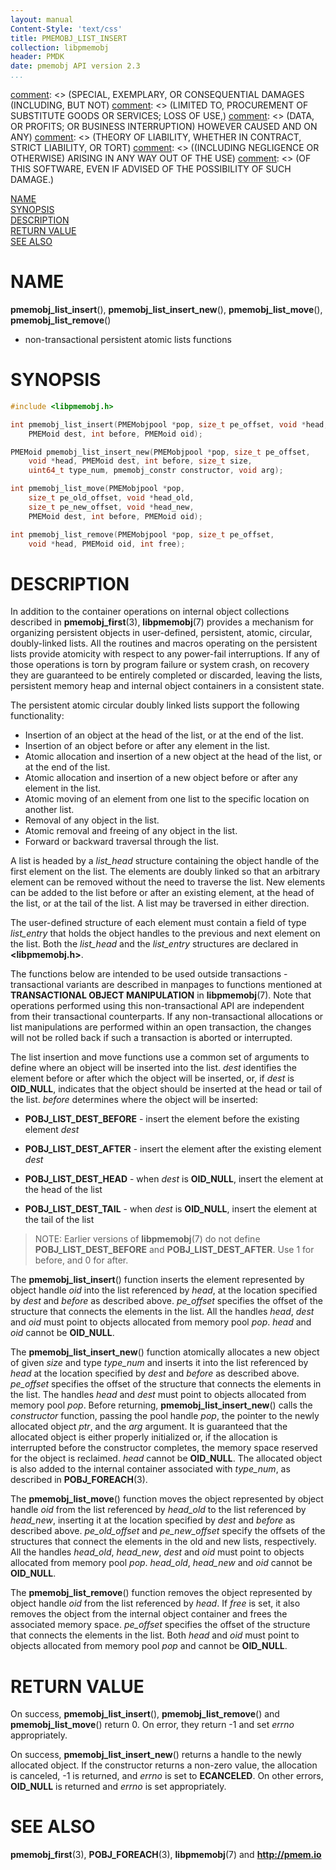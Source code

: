 ```yaml
---
layout: manual
Content-Style: 'text/css'
title: PMEMOBJ_LIST_INSERT
collection: libpmemobj
header: PMDK
date: pmemobj API version 2.3
...
```


[comment]: <> (Copyright 2017, Intel Corporation)

[comment]: <> (Redistribution and use in source and binary forms, with or without)
[comment]: <> (modification, are permitted provided that the following conditions)
[comment]: <> (are met:)
[comment]: <> (    * Redistributions of source code must retain the above copyright)
[comment]: <> (      notice, this list of conditions and the following disclaimer.)
[comment]: <> (    * Redistributions in binary form must reproduce the above copyright)
[comment]: <> (      notice, this list of conditions and the following disclaimer in)
[comment]: <> (      the documentation and/or other materials provided with the)
[comment]: <> (      distribution.)
[comment]: <> (    * Neither the name of the copyright holder nor the names of its)
[comment]: <> (      contributors may be used to endorse or promote products derived)
[comment]: <> (      from this software without specific prior written permission.)

[comment]: <> (THIS SOFTWARE IS PROVIDED BY THE COPYRIGHT HOLDERS AND CONTRIBUTORS)
[comment]: <> ("AS IS" AND ANY EXPRESS OR IMPLIED WARRANTIES, INCLUDING, BUT NOT)
[comment]: <> (LIMITED TO, THE IMPLIED WARRANTIES OF MERCHANTABILITY AND FITNESS FOR)
[comment]: <> (A PARTICULAR PURPOSE ARE DISCLAIMED. IN NO EVENT SHALL THE COPYRIGHT)
[comment]: <> (OWNER OR CONTRIBUTORS BE LIABLE FOR ANY DIRECT, INDIRECT, INCIDENTAL,)
[comment]: <> (SPECIAL, EXEMPLARY, OR CONSEQUENTIAL DAMAGES (INCLUDING, BUT NOT)
[comment]: <> (LIMITED TO, PROCUREMENT OF SUBSTITUTE GOODS OR SERVICES; LOSS OF USE,)
[comment]: <> (DATA, OR PROFITS; OR BUSINESS INTERRUPTION) HOWEVER CAUSED AND ON ANY)
[comment]: <> (THEORY OF LIABILITY, WHETHER IN CONTRACT, STRICT LIABILITY, OR TORT)
[comment]: <> ((INCLUDING NEGLIGENCE OR OTHERWISE) ARISING IN ANY WAY OUT OF THE USE)
[comment]: <> (OF THIS SOFTWARE, EVEN IF ADVISED OF THE POSSIBILITY OF SUCH DAMAGE.)

[comment]: <> (pmemobj_list_insert.3 -- man page for non-transactional persistent atomic lists)

[NAME](#name)<br />
[SYNOPSIS](#synopsis)<br />
[DESCRIPTION](#description)<br />
[RETURN VALUE](#return-value)<br />
[SEE ALSO](#see-also)<br />


# NAME #

**pmemobj_list_insert**(), **pmemobj_list_insert_new**(),
**pmemobj_list_move**(), **pmemobj_list_remove**()
- non-transactional persistent atomic lists functions


# SYNOPSIS #

```c
#include <libpmemobj.h>

int pmemobj_list_insert(PMEMobjpool *pop, size_t pe_offset, void *head,
	PMEMoid dest, int before, PMEMoid oid);

PMEMoid pmemobj_list_insert_new(PMEMobjpool *pop, size_t pe_offset,
	void *head, PMEMoid dest, int before, size_t size,
	uint64_t type_num, pmemobj_constr constructor, void arg);

int pmemobj_list_move(PMEMobjpool *pop,
	size_t pe_old_offset, void *head_old,
	size_t pe_new_offset, void *head_new,
	PMEMoid dest, int before, PMEMoid oid);

int pmemobj_list_remove(PMEMobjpool *pop, size_t pe_offset,
	void *head, PMEMoid oid, int free);
```


# DESCRIPTION #

In addition to the container operations on internal object collections
described in **pmemobj_first**(3), **libpmemobj**(7) provides
a mechanism for organizing persistent objects in user-defined, persistent,
atomic, circular, doubly-linked lists. All the routines and macros operating
on the persistent lists provide atomicity with respect to any power-fail
interruptions. If any of those operations is torn by program failure or system
crash, on recovery they are guaranteed to be entirely completed or discarded,
leaving the lists, persistent memory heap and internal object containers in a
consistent state.

The persistent atomic circular doubly linked lists support the following functionality:

+ Insertion of an object at the head of the list, or at the end of the list.
+ Insertion of an object before or after any element in the list.
+ Atomic allocation and insertion of a new object at the head of the list, or at the end of the list.
+ Atomic allocation and insertion of a new object before or after any element in the list.
+ Atomic moving of an element from one list to the specific location on another list.
+ Removal of any object in the list.
+ Atomic removal and freeing of any object in the list.
+ Forward or backward traversal through the list.

A list is headed by a *list_head* structure containing the object handle of the
first element on the list. The elements are doubly linked so that an arbitrary
element can be removed without the need to traverse the list. New elements can
be added to the list before or after an existing element, at the head of the
list, or at the tail of the list. A list may be traversed in either direction.

The user-defined structure of each element must contain a field of type
*list_entry* that holds the object handles to the previous and next element
on the list. Both the *list_head* and the *list_entry* structures are
declared in **\<libpmemobj.h\>**.

The functions below are intended to be used outside transactions - transactional
variants are described in manpages to functions mentioned at **TRANSACTIONAL OBJECT
MANIPULATION** in **libpmemobj**(7). Note that operations performed using this
non-transactional API are independent from their transactional counterparts.
If any non-transactional allocations or list manipulations are performed within
an open transaction, the changes will not be rolled back if such a transaction
is aborted or interrupted.

The list insertion and move functions use a common set of arguments to define
where an object will be inserted into the list. *dest* identifies the element
before or after which the object will be inserted, or, if *dest* is
**OID_NULL**, indicates that the object should be inserted at the head or
tail of the list. *before* determines where the object will be inserted:

+ **POBJ_LIST_DEST_BEFORE** - insert the element before the existing
element *dest*

+ **POBJ_LIST_DEST_AFTER** - insert the element after the existing element
*dest*

+ **POBJ_LIST_DEST_HEAD** - when *dest* is **OID_NULL**, insert the element
at the head of the list

+ **POBJ_LIST_DEST_TAIL** - when *dest* is **OID_NULL**, insert the element
at the tail of the list

>NOTE: Earlier versions of **libpmemobj**(7) do not define
**POBJ_LIST_DEST_BEFORE** and **POBJ_LIST_DEST_AFTER**. Use 1 for before,
and 0 for after.

The **pmemobj_list_insert**() function inserts the element represented by
object handle *oid* into the list referenced by *head*, at the location
specified by *dest* and *before* as described above. *pe_offset*
specifies the offset of the structure that connects the elements in
the list. All the handles *head*, *dest* and *oid* must point to objects
allocated from memory pool *pop*. *head* and *oid* cannot be **OID_NULL**.

The **pmemobj_list_insert_new**() function atomically allocates a new object
of given *size* and type *type_num* and inserts it into the list referenced
by *head* at the location specified by *dest* and *before* as described
above. *pe_offset* specifies the offset of the structure that connects the
elements in the list. The handles *head* and *dest* must point to objects
allocated from memory pool *pop*. Before returning,
**pmemobj_list_insert_new**() calls the *constructor* function, passing the
pool handle *pop*, the pointer to the newly allocated object *ptr*, and the
*arg* argument. It is guaranteed that the allocated object is either properly
initialized or, if the allocation is interrupted before the constructor
completes, the memory space reserved for the object is reclaimed. *head*
cannot be **OID_NULL**. The allocated object is also added to the internal
container associated with *type_num*, as described in **POBJ_FOREACH**(3).

The **pmemobj_list_move**() function moves the object represented by object
handle *oid* from the list referenced by *head_old* to the list referenced
by *head_new*, inserting it at the location specified by *dest* and *before*
as described above. *pe_old_offset* and *pe_new_offset* specify the offsets
of the structures that connect the elements in the old and new lists,
respectively. All the handles *head_old*, *head_new*, *dest* and *oid* must
point to objects allocated from memory pool *pop*. *head_old*, *head_new*
and *oid* cannot be **OID_NULL**.

The **pmemobj_list_remove**() function removes the object represented by object
handle *oid* from the list referenced by *head*. If *free* is set, it also
removes the object from the internal object container and frees the associated
memory space. *pe_offset* specifies the offset of the structure that connects
the elements in the list. Both *head* and *oid* must point to objects allocated
from memory pool *pop* and cannot be **OID_NULL**.


# RETURN VALUE #

On success, **pmemobj_list_insert**(), **pmemobj_list_remove**() and
**pmemobj_list_move**() return 0. On error, they return -1 and set
*errno* appropriately.

On success, **pmemobj_list_insert_new**() returns a handle to the newly
allocated object. If the constructor returns a non-zero value, the allocation
is canceled, -1 is returned, and *errno* is set to **ECANCELED**.
On other errors, **OID_NULL** is returned and *errno* is set appropriately.


# SEE ALSO #

**pmemobj_first**(3), **POBJ_FOREACH**(3), **libpmemobj**(7)
and **<http://pmem.io>**
